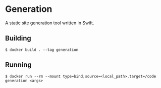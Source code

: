 # Generation

A static site generation tool written in Swift.


## Building

```
$ docker build . --tag generation
```

## Running

```
$ docker run --rm --mount type=bind,source=<local_path>,target=/code generation <args>
```